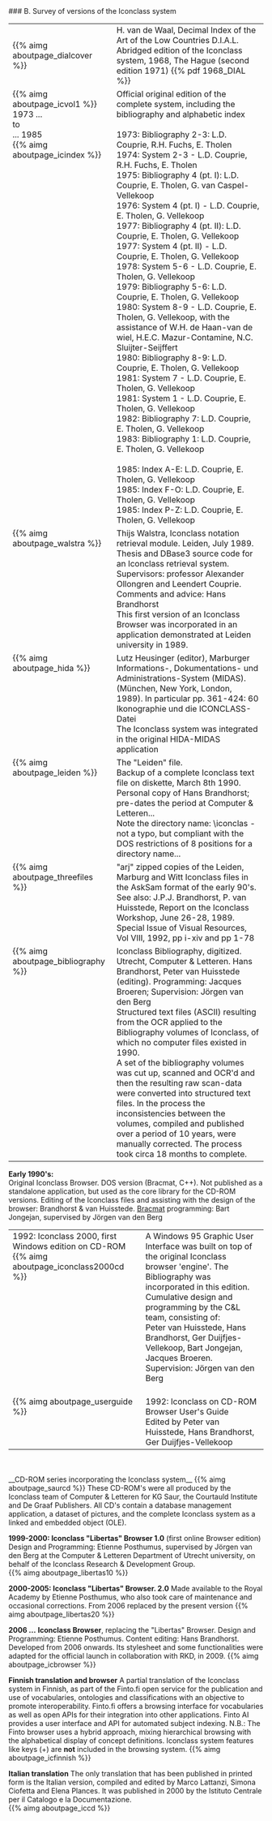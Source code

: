 ﻿<a name="survey"/>
### B. Survey of versions of the Iconclass system

<table>
<tr><td>{{% aimg aboutpage_dialcover %}}</td><td valign="top">H. van de Waal, Decimal Index of the Art of the Low Countries D.I.A.L.  
Abridged edition of the Iconclass system, 1968, The Hague (second edition 1971) {{% pdf 1968_DIAL %}}</td></tr>
<tr><td valign="top">{{% aimg aboutpage_icvol1 %}}<br/>1973 ...<br/>to<br/>... 1985<br/>{{% aimg aboutpage_icindex %}}</td><td valign="top"><a name="iconoriginal"/>Official original edition of the complete system, including the bibliography and alphabetic index<br/><br/>
1973: Bibliography 2-3: L.D. Couprie, R.H. Fuchs, E. Tholen<br/>
1974: System 2-3 - L.D. Couprie, R.H. Fuchs, E. Tholen<br/>
1975: Bibliography 4 (pt. I): L.D. Couprie, E. Tholen, G. van Caspel-Vellekoop<br/>
1976: System 4 (pt. I) - L.D. Couprie, E. Tholen, G. Vellekoop<br/>
1977: Bibliography 4 (pt. II): L.D. Couprie, E. Tholen, G. Vellekoop<br/>
1977: System 4 (pt. II) - L.D. Couprie, E. Tholen, G. Vellekoop<br/>
1978: System 5-6 - L.D. Couprie, E. Tholen, G. Vellekoop<br/>
1979: Bibliography 5-6: L.D. Couprie, E. Tholen, G. Vellekoop<br/>
1980: System 8-9 - L.D. Couprie, E. Tholen, G. Vellekoop, with the assistance of W.H. de Haan-van de wiel, H.E.C. Mazur-Contamine, N.C. Sluijter-Seijffert<br/>
1980: Bibliography 8-9: L.D. Couprie, E. Tholen, G. Vellekoop<br/>
1981: System 7 - L.D. Couprie, E. Tholen, G. Vellekoop<br/>
1981: System 1 - L.D. Couprie, E. Tholen, G. Vellekoop<br/>
1982: Bibliography 7: L.D. Couprie, E. Tholen, G. Vellekoop<br/>
1983: Bibliography 1: L.D. Couprie, E. Tholen, G. Vellekoop<br/><br/>
1985: Index A-E: L.D. Couprie, E. Tholen, G. Vellekoop<br/>
1985: Index F-O: L.D. Couprie, E. Tholen, G. Vellekoop<br/>
1985: Index P-Z: L.D. Couprie, E. Tholen, G. Vellekoop</td></tr>
<tr><td valign="top">{{% aimg aboutpage_walstra %}}</td><td valign="top">Thijs Walstra, Iconclass notation retrieval module. Leiden, July 1989.<br/>
Thesis and DBase3 source code for an Iconclass retrieval system. Supervisors: professor Alexander Ollongren and Leendert Couprie.<br/>
Comments and advice: Hans Brandhorst<br/>
This first version of an Iconclass Browser was incorporated in an application demonstrated at Leiden university in 1989.</td></tr>
<tr><td valign="top">{{% aimg aboutpage_hida %}}</td><td valign="top">Lutz Heusinger (editor), Marburger Informations-, Dokumentations- und Administrations-System (MIDAS). (München, New York, London, 1989). In particular pp. 361-424: 60 Ikonographie und die ICONCLASS-Datei<br/>
The Iconclass system was integrated in the original HIDA-MIDAS application</td></tr>
<tr><td valign="top">{{% aimg aboutpage_leiden %}}</td><td valign="top">The "Leiden" file.<br/> 
Backup of a complete Iconclass text file on diskette, March 8th 1990. Personal copy of Hans Brandhorst; pre-dates the period at Computer & Letteren...<br/>
Note the directory name: \iconclas - not a typo, but compliant with the DOS restrictions of 8 positions for a directory name...</td></tr>
<tr><td valign="top">{{% aimg aboutpage_threefiles %}}</td><td valign="top">"arj" zipped copies of the Leiden, Marburg and Witt Iconclass files in the AskSam format of the early 90's.<br/>
See also: J.P.J. Brandhorst, P. van Huisstede, Report on the Iconclass Workshop, June 26-28, 1989. Special Issue of Visual Resources, Vol VIII, 1992, pp  i-xiv and pp 1-78</td></tr>
<tr><td valign="top">{{% aimg aboutpage_bibliography %}}</td><td valign="top">Iconclass Bibliography, digitized.<br/>Utrecht, Computer & Letteren. Hans Brandhorst, Peter van Huisstede (editing). Programming: Jacques Broeren; Supervision: Jörgen van den Berg<br/>
Structured text files (ASCII) resulting from the OCR applied to the Bibliography volumes of Iconclass, of which no computer files existed in 1990.<br/>
A set of the bibliography volumes was cut up, scanned and OCR'd and then the resulting raw scan-data were converted into structured text files. In the process the inconsistencies between the volumes, compiled and published over a period of 10 years, were manually corrected. The process took circa 18 months to complete.</td></tr>
</table>

__Early 1990's:__  
Original Iconclass Browser. DOS version (Bracmat, C++). Not published as a standalone application, but used as the core library for the CD-ROM versions.
Editing of the Iconclass files and assisting with the design of the browser: Brandhorst & van Huisstede.
[Bracmat](http://jongejan.dk/projects/) programming: Bart Jongejan, supervised by Jörgen van den Berg

<table>
<tr><td valign="top"><a name="firstbrowser"/>1992: Iconclass 2000, first Windows edition on CD-ROM<br/>{{% aimg aboutpage_iconclass2000cd %}}</td><td valign="top">A Windows 95 Graphic User Interface was built on top of the original Iconclass browser 'engine'. The Bibliography was incorporated in this edition.<br/>
Cumulative design and programming by the C&L team, consisting of:<br/>
Peter van Huisstede, Hans Brandhorst, Ger Duijfjes-Vellekoop, Bart Jongejan, Jacques Broeren.<br/>
Supervision: Jörgen van den Berg</td>
</tr>
<tr><td valign="top"><br/>{{% aimg aboutpage_userguide %}}</td><td valign="top"><br/>1992: Iconclass on CD-ROM</br>
Browser User's Guide<br/>
Edited by Peter van Huisstede, Hans Brandhorst, Ger Duijfjes-Vellekoop</td></tr>
</table>
<br/><br/>
__CD-ROM series incorporating the Iconclass system__  
{{% aimg aboutpage_saurcd %}}  
These CD-ROM's were all produced by the Iconclass team of Computer & Letteren for KG Saur, the Courtauld Institute and De Graaf Publishers.  All CD's contain a database management application, a dataset of pictures, and the complete Iconclass system as a linked and embedded object (OLE).

__1999-2000: Iconclass "Libertas" Browser 1.0__  (first online Browser edition)  
Design and Programming: Etienne Posthumus, supervised by Jörgen van den Berg at the Computer & Letteren Department of Utrecht university, on behalf of the Iconclass Research & Development Group.  
{{% aimg aboutpage_libertas10 %}}  

__2000-2005:  Iconclass "Libertas" Browser. 2.0__
Made available to the Royal Academy by Etienne Posthumus, who also took care of maintenance and occasional corrections. From 2006 replaced by the present version
{{% aimg aboutpage_libertas20 %}}  

__2006 ...__
__Iconclass Browser__, replacing the "Libertas" Browser. Design and Programming: Etienne Posthumus. Content editing: Hans Brandhorst.
Developed from 2006 onwards. Its stylesheet and some functionalities were adapted for the official launch in collaboration with RKD, in 2009.
{{% aimg aboutpage_icbrowser %}}  

__Finnish translation and browser__
A partial translation of the Iconclass system in Finnish, as part of the Finto.fi open service for the publication  and use of vocabularies, ontologies and classifications with an objective to promote interoperability. Finto.fi offers a browsing interface for vocabularies as well as open APIs for their integration into other applications. Finto AI provides a user interface and API for automated subject indexing.
N.B.: The Finto browser uses a hybrid approach, mixing hierarchical browsing with the alphabetical display of concept definitions. Iconclass system features like keys (+) are __not__ included in the browsing system.
{{% aimg aboutpage_icfinnish %}}

__Italian translation__
The only translation that has been published in printed form is the Italian version, compiled and edited by Marco Lattanzi, Simona Ciofetta and Elena Plances.
It was published in 2000 by the Istituto Centrale per il Catalogo e la Documentazione.  
{{% aimg aboutpage_iccd %}}  
